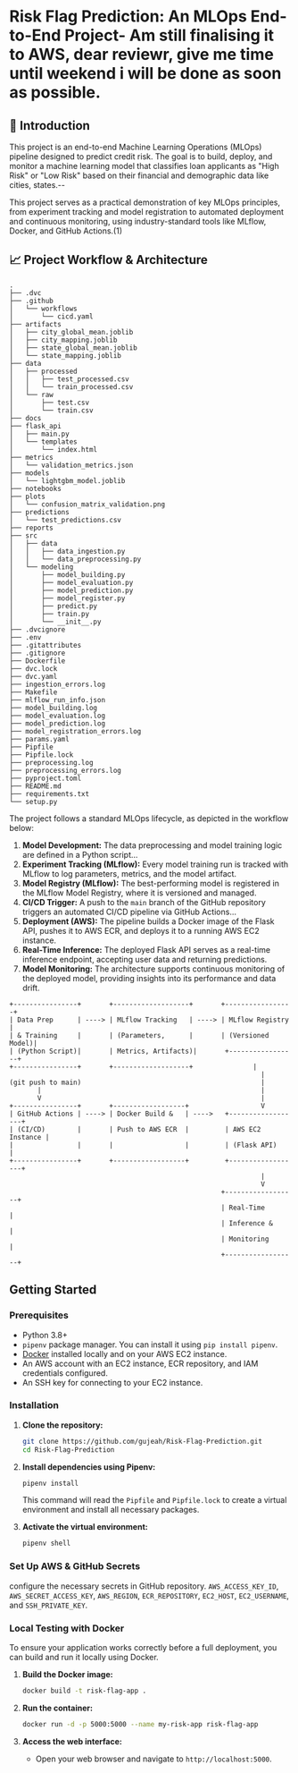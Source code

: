 # Risk Flag Prediction: An MLOps End-to-End Project- Am still finalising it to AWS, dear reviewr, give me time until weekend i will be done as soon as possible.

## 📜 Introduction

This project is an end-to-end Machine Learning Operations (MLOps) pipeline designed to predict credit risk. The goal is to build, deploy, and monitor a machine learning model that classifies loan applicants as "High Risk" or "Low Risk" based on their financial and demographic data like cities, states.--

This project serves as a practical demonstration of key MLOps principles, from experiment tracking and model registration to automated deployment and continuous monitoring, using industry-standard tools like MLflow, Docker, and GitHub Actions.(1)

## 📈 Project Workflow & Architecture

```
.
├── .dvc
├── .github
│   └── workflows
│       └── cicd.yaml
├── artifacts
│   ├── city_global_mean.joblib
│   ├── city_mapping.joblib
│   ├── state_global_mean.joblib
│   └── state_mapping.joblib
├── data
│   ├── processed
│   │   ├── test_processed.csv
│   │   └── train_processed.csv
│   └── raw
│       ├── test.csv
│       └── train.csv
├── docs
├── flask_api
│   ├── main.py
│   └── templates
│       └── index.html
├── metrics
│   └── validation_metrics.json
├── models
│   └── lightgbm_model.joblib
├── notebooks
├── plots
│   └── confusion_matrix_validation.png
├── predictions
│   └── test_predictions.csv
├── reports
├── src
│   ├── data
│   │   ├── data_ingestion.py
│   │   └── data_preprocessing.py
│   └── modeling
│       ├── model_building.py
│       ├── model_evaluation.py
│       ├── model_prediction.py
│       ├── model_register.py
│       ├── predict.py
│       ├── train.py
│       └── __init__.py
├── .dvcignore
├── .env
├── .gitattributes
├── .gitignore
├── Dockerfile
├── dvc.lock
├── dvc.yaml
├── ingestion_errors.log
├── Makefile
├── mlflow_run_info.json
├── model_building.log
├── model_evaluation.log
├── model_prediction.log
├── model_registration_errors.log
├── params.yaml
├── Pipfile
├── Pipfile.lock
├── preprocessing.log
├── preprocessing_errors.log
├── pyproject.toml
├── README.md
├── requirements.txt
└── setup.py
```

The project follows a standard MLOps lifecycle, as depicted in the workflow below:

1.  **Model Development:** The data preprocessing and model training logic are defined in a Python script...
2.  **Experiment Tracking (MLflow):** Every model training run is tracked with MLflow to log parameters, metrics, and the model artifact.
3.  **Model Registry (MLflow):** The best-performing model is registered in the MLflow Model Registry, where it is versioned and managed.
4.  **CI/CD Trigger:** A push to the `main` branch of the GitHub repository triggers an automated CI/CD pipeline via GitHub Actions...
5.  **Deployment (AWS):** The pipeline builds a Docker image of the Flask API, pushes it to AWS ECR, and deploys it to a running AWS EC2 instance.
6.  **Real-Time Inference:** The deployed Flask API serves as a real-time inference endpoint, accepting user data and returning predictions.
7.  **Model Monitoring:** The architecture supports continuous monitoring of the deployed model, providing insights into its performance and data drift.

```
+----------------+       +-------------------+       +-----------------+
| Data Prep      | ----> | MLflow Tracking   | ----> | MLflow Registry |
| & Training     |       | (Parameters,      |       | (Versioned Model)|
| (Python Script)|       | Metrics, Artifacts)|       +-----------------+
+----------------+       +-------------------+               |
                                                               |
(git push to main)                                             |
       |                                                       |
       V                                                       |
+----------------+       +------------------+                  V
| GitHub Actions | ----> | Docker Build &   | ---->   +------------------+
| (CI/CD)        |       | Push to AWS ECR  |         | AWS EC2 Instance |
|                |       |                  |         | (Flask API)      |
+----------------+       +------------------+         +------------------+
                                                               |
                                                               V
                                                     +------------------+
                                                     | Real-Time        |
                                                     | Inference &      |
                                                     | Monitoring       |
                                                     +------------------+
```

## Getting Started

### Prerequisites

- Python 3.8+
- `pipenv` package manager. You can install it using `pip install pipenv`.
- [Docker](https://docs.docker.com/get-docker/) installed locally and on your AWS EC2 instance.
- An AWS account with an EC2 instance, ECR repository, and IAM credentials configured.
- An SSH key for connecting to your EC2 instance.

### Installation

1.  **Clone the repository:**

    ```bash
    git clone https://github.com/gujeah/Risk-Flag-Prediction.git
    cd Risk-Flag-Prediction
    ```

2.  **Install dependencies using Pipenv:**

    ```bash
    pipenv install
    ```

    This command will read the `Pipfile` and `Pipfile.lock` to create a virtual environment and install all necessary packages.

3.  **Activate the virtual environment:**
    ```bash
    pipenv shell
    ```

### Set Up AWS & GitHub Secrets

configure the necessary secrets in GitHub repository. `AWS_ACCESS_KEY_ID`, `AWS_SECRET_ACCESS_KEY`, `AWS_REGION`, `ECR_REPOSITORY`, `EC2_HOST`, `EC2_USERNAME`, and `SSH_PRIVATE_KEY`.

### Local Testing with Docker

To ensure your application works correctly before a full deployment, you can build and run it locally using Docker.

1.  **Build the Docker image:**

    ```bash
    docker build -t risk-flag-app .
    ```

2.  **Run the container:**

    ```bash
    docker run -d -p 5000:5000 --name my-risk-app risk-flag-app
    ```

3.  **Access the web interface:**
    - Open your web browser and navigate to `http://localhost:5000`.
